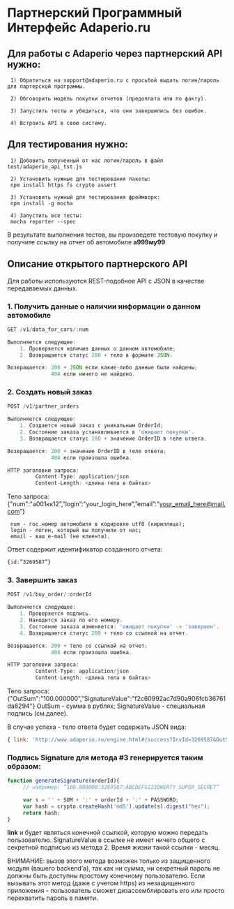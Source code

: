 # Партнерский Программный Интерфейс Adaperio.ru

## Для работы с Adaperio через партнерский API нужно:

     1) Обратиться на support@adaperio.ru с просьбой выдать логин/пароль для партерской программы.

     2) Обговорить модель покупки отчетов (предоплата или по факту).

     3) Запустить тесты и убедиться, что они завершились без ошибок.

     4) Встроить API в свою систему.

## Для тестирования нужно:

     1) Добавить полученный от нас логин/пароль в файл test/adaperio_api_tst.js

     2) Установить нужные для тестирования пакеты: 
     npm install https fs crypto assert

     3) Установить нужный для тестирования фреймворк: 
     npm install -g mocha

     4) Запустить все тесты: 
     mocha reporter --spec

В результате выполнения тестов, вы произведете тестовую покупку и получите ссылку на отчет об автомобиле **а999му99**

## Описание открытого партнерского API
Для работы используются REST-подобное API с JSON в качестве передаваемых данных. 

### 1. Получить данные о наличии информации о данном автомобиле

```javascript
GET /v1/data_for_cars/:num

Выполняется следующее: 
    1. Проверяется наличие данных о данном автомобиле;
    2. Возвращается статус 200 + тело в формате JSON.

Возвращается: 200 + JSON если какие-либо данные были найдены; 
              404 если ничего не найдено.
```

### 2. Создать новый заказ

```javascript
POST /v1/partner_orders

Выполняется следующее:
    1. Создается новый заказ с уникальным OrderId;
    2. Состояние заказа устанавливается в 'ожидает покупки'.
    3. Возвращается статус 200 + значение OrderID в теле ответа.

Возвращается: 200 + значение OrderID в теле ответа;
              404 если произошла ошибка.

HTTP заголовки запроса:
         Content-Type: application/json
         Content-Length: <длина тела в байтах>
```

Тело запроса: 
     {"num":"а001кк12”,”login”:”your_login_here”,”email”:”your_email_here@mail.com”}

     num - гос.номер автомобиля в кодировке utf8 (кириллица); 
     login - логин, который вы получили от нас;
     email - ваш e-mail (не клиента).

Ответ содержит идентификатор созданного отчета: 
```javascript
{id:”3269587”}
```

### 3. Завершить заказ

```javascript
POST /v1/buy_order/:orderId

Выполняется следующее:
    1. Проверяется подпись.
    2. Находится заказ по его номеру.
    3. Состояние заказа изменяется: 'ожидает покупки' -> 'завершен'.
    4. Возвращается статус 200 + тело со ссылкой на отчет.

Возвращается: 200 + тело cо ссылкой на отчет;
              404 если произошла ошибка.

HTTP заголовки запроса:
         Content-Type: application/json
         Content-Length: <длина тела в байтах>
```

Тело запроса: 
     {"OutSum":"100.000000”,”SignatureValue":"f2c60992ac7d90a906fcb36761da6294"}
     OutSum - сумма в рублях;
     SignatureValue - специальная подпись (см.далее).

В случае успеха - тело ответа будет содержать JSON вида:
```javascript
{ link: 'http://www.adaperio.ru/engine.html#/success?InvId=3269587&OutSum=100.000000&SignatureValue=1813ba713a5ee12abf0b7bb3e669d072' }
```

### Подпись Signature для метода #3 генерируется таким образом:

```javascript
function generateSignature(orderId){
     // например: ”100.000000:3269587:ABCDEFG123QWERTY_SUPER_SECRET”

     var s = '' + SUM + ':' + orderId + ':' + PASSWORD;
     var hash = crypto.createHash('md5').update(s).digest("hex");
     return hash;
}
```

**link** и будет являться конечной ссылкой, которую можно передать пользователю. SignatureValue в ссылке не имеет ничего общего с секретной подписью из метода 2. 
Время жизни такой ссылки - месяц. 

ВНИМАНИЕ: вызов этого метода возможен только из защищенного модуля (вашего backend’а), так как ни сумма, ни секретный пароль не должны быть доступны простому конечному пользователю. Если вызывать этот метод (даже с учетом https) из незащищенного приложения - пользователь сможет дизассемблировать его или просто перехватить пароль в памяти.


